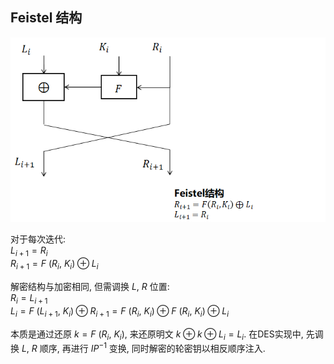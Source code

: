 ## Feistel 结构

![|400](../../../attach/Pasted%20image%2020230524160035.png)

对于每次迭代:  
$L_{i+1}=R_{i}$  
$R_{i+1}=F\ (R_{i},\ K_{i})\oplus L_{i}$

解密结构与加密相同, 但需调换 $L,\ R$ 位置:  
$R_{i}=L_{i+1}$  
$L_{i}=F\ (L_{i+1},\ K_{i})\oplus R_{i+1}=F\ (R_{i},\ K_{i})\oplus F\ (R_{i},\ K_{i})\oplus L_{i}$

本质是通过还原 $k=F\ (R_{i},\ K_{i})$, 来还原明文 $k\oplus k\oplus L_{i}=L_{i}$. 在DES实现中, 先调换 $L,\ R$ 顺序, 再进行 $IP^{-1}$ 变换, 同时解密的轮密钥以相反顺序注入.
